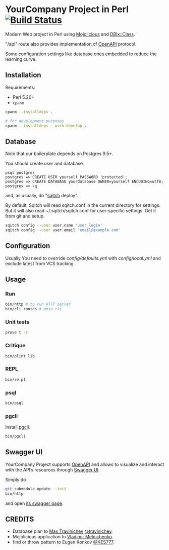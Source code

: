 # YourCompany Project in Perl [![Build Status](https://travis-ci.org/akzhan/perl-YourCompany-Project.png?branch=master)](https://travis-ci.org/akzhan/perl-YourCompany-Project)

Modern Web project in Perl using [Mojolicious](http://mojolicious.org/) and [DBIx::Class](http://search.cpan.org/~ribasushi/DBIx-Class).

"/api" route also provides implementation of [OpenAPI](https://www.openapis.org/) protocol.

Some configuration settings like database ones embedded to reduce the learning curve.

## Installation

Requirements:

 *  Perl 5.20+
 *  `cpanm`

```bash
cpanm --installdeps .

# for development purposes
cpanm --installdeps --with-develop .
```

## Database

Note that our boilerplate depends on Postgres 9.5+.

You should create user and database.

```
psql postgres
postgres => CREATE USER yourself PASSWORD 'protected';
postgres => CREATE DATABASE yourdatabase OWNER=yourself ENCODING=utf8;
postgres => \q
```

and, as usually, do "[sqitch](http://sqitch.org/) deploy".

By default, Sqitch will read sqitch.conf in the current directory for settings. But it will also read ~/.sqitch/sqitch.conf for user-specific settings. Get it from git and setup.

```bash
sqitch config --user user.name 'user_login'
sqitch config --user user.email 'email@example.com'
```

## Configuration

Usually You need to override *config/defaults.yml* with *config/local.yml* and exclude latest from VCS tracking.

## Usage

### Run

```bash
bin/http # to run HTTP server
bin/cli routes # mojo cli
```

### Unit tests

```bash
prove t -r
```

### Critique

```bash
bin/plint lib
```

### REPL

```bash
bin/re.pl
```

### psql

```bash
bin/psql
```

### pgcli

Install [pgcli](http://pgcli.com).

```bash
bin/pgcli
```

## Swagger UI

YourCompany Project supports [OpenAPI](https://www.openapis.org/) and allows to visualize and interact with the API’s resources
through [Swagger UI](http://swagger.io/swagger-ui/).

Simply do

```bash
git submodule update --init
bin/http
```

and open [its swagger page](http://localhost:7777/swagger-ui/dist/index.html).

## CREDITS

 * Database plan to [Max Travinichev](mailto:uatrigger@gmail.com) [@travinichev](https://github.com/travinichev).
 * Mojolicious application to [Vladimir Melnichenko](mailto:melnichenkovv@gmail.com).
 * find or throw pattern to Eugen Konkov [@KES777](https://github.com/KES777).
